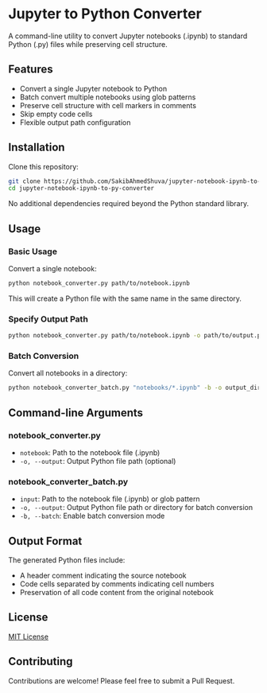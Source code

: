 # Jupyter to Python Converter
A command-line utility to convert Jupyter notebooks (.ipynb) to standard Python (.py) files while preserving cell structure.

## Features
- Convert a single Jupyter notebook to Python
- Batch convert multiple notebooks using glob patterns
- Preserve cell structure with cell markers in comments
- Skip empty code cells
- Flexible output path configuration

## Installation
Clone this repository:
```bash
git clone https://github.com/SakibAhmedShuva/jupyter-notebook-ipynb-to-py-converter.git
cd jupyter-notebook-ipynb-to-py-converter
```
No additional dependencies required beyond the Python standard library.

## Usage
### Basic Usage
Convert a single notebook:
```bash
python notebook_converter.py path/to/notebook.ipynb
```
This will create a Python file with the same name in the same directory.

### Specify Output Path
```bash
python notebook_converter.py path/to/notebook.ipynb -o path/to/output.py
```

### Batch Conversion
Convert all notebooks in a directory:
```bash
python notebook_converter_batch.py "notebooks/*.ipynb" -b -o output_dir
```

## Command-line Arguments
### notebook_converter.py
- `notebook`: Path to the notebook file (.ipynb)
- `-o, --output`: Output Python file path (optional)

### notebook_converter_batch.py
- `input`: Path to the notebook file (.ipynb) or glob pattern
- `-o, --output`: Output Python file path or directory for batch conversion
- `-b, --batch`: Enable batch conversion mode

## Output Format
The generated Python files include:
- A header comment indicating the source notebook
- Code cells separated by comments indicating cell numbers
- Preservation of all code content from the original notebook

## License
[MIT License](LICENSE)

## Contributing
Contributions are welcome! Please feel free to submit a Pull Request.
